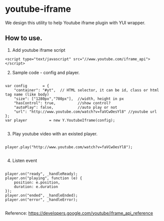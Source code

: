 youtube-iframe
==============

We design this utility to help Youtube iframe plugin with YUI wrapper.

How to use.
-------
1. Add youtube iframe script 
~~~~
<script type="text/javascript" src="//www.youtube.com/iframe_api"></script>
~~~~

2. Sample code - config and player.

<pre><code>
var config       = {
    "container": "#yt",  // HTML selector, it can be id, class or html tag name (like body)
    "size": ["1280px","780px"],  //width, height in px
    "hasControl": true,          //show control?
    "autoPlay": false,			 //auto play or not
    "url": "http://www.youtube.com/watch?v=faVCwOesYl8" //youtube url
};
var player          = new Y.YoutubeIframe(config);
	</code></pre>

3. Play youtube video with an existed player.

<pre><code>
player.play("http://www.youtube.com/watch?v=faVCwOesYl8");
	</code></pre>

4. Listen event

<pre><code>
player.on("ready", _handleReady);
player.on("playing", function (e) {
    position: e.position,
    duration: e.duration
});
player.on("ended", _handleEnded);
player.on("error", _handleError);
	</code></pre>

Reference: https://developers.google.com/youtube/iframe_api_reference